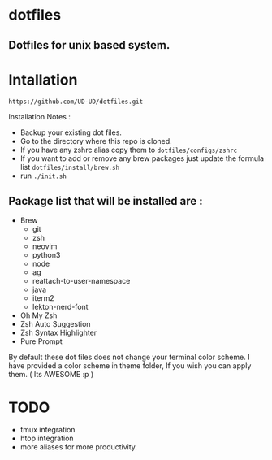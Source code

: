 # dotfiles
## Dotfiles for unix based system.

# Intallation
 ```
 https://github.com/UD-UD/dotfiles.git
 ```

 Installation Notes :
 - Backup your existing dot files.
 - Go to the directory where this repo is cloned.
 - If you have any zshrc alias copy them to `dotfiles/configs/zshrc`
 - If you want to add or remove any brew packages just update the formula list `dotfiles/install/brew.sh`
 - run `./init.sh`

 ## Package list that will be installed are :
 - Brew
    - git
    - zsh
    - neovim
    - python3
    - node
    - ag
    - reattach-to-user-namespace
    - java
    - iterm2
    - lekton-nerd-font
 - Oh My Zsh
 - Zsh Auto Suggestion
 - Zsh Syntax Highlighter
 - Pure Prompt

 By default these dot files does not change your terminal color scheme.
 I have provided a color scheme in theme folder, If you wish you can apply them. ( Its AWESOME :p )

 # TODO
 - tmux integration
 - htop integration
 - more aliases for more productivity.


